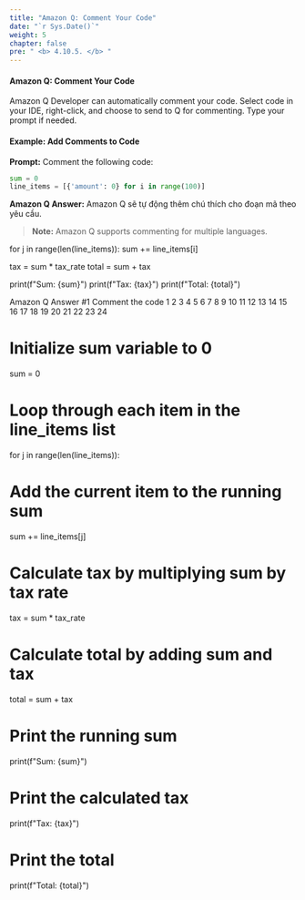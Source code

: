 ```yaml
---
title: "Amazon Q: Comment Your Code"
date: "`r Sys.Date()`"
weight: 5
chapter: false
pre: " <b> 4.10.5. </b> "
---
```



#### Amazon Q: Comment Your Code

Amazon Q Developer can automatically comment your code. Select code in your IDE, right-click, and choose to send to Q for commenting. Type your prompt if needed.

#### Example: Add Comments to Code
**Prompt:**
Comment the following code:
```python
sum = 0
line_items = [{'amount': 0} for i in range(100)]
```

**Amazon Q Answer:**
Amazon Q sẽ tự động thêm chú thích cho đoạn mã theo yêu cầu.

> **Note:** Amazon Q supports commenting for multiple languages.

for j in range(len(line_items)):
  sum += line_items[i]

tax = sum * tax_rate
total = sum + tax  

print(f"Sum: {sum}")
print(f"Tax: {tax}")
print(f"Total: {total}")


Amazon Q Answer #1
Comment the code
1
2
3
4
5
6
7
8
9
10
11
12
13
14
15
16
17
18
19
20
21
22
23
24
# Initialize sum variable to 0 
sum = 0

# Loop through each item in the line_items list
for j in range(len(line_items)):

  # Add the current item to the running sum
  sum += line_items[j]

  # Calculate tax by multiplying sum by tax rate
  tax = sum * tax_rate  

  # Calculate total by adding sum and tax 
  total = sum + tax

# Print the running sum  
print(f"Sum: {sum}")

# Print the calculated tax
print(f"Tax: {tax}") 

# Print the total
print(f"Total: {total}")
